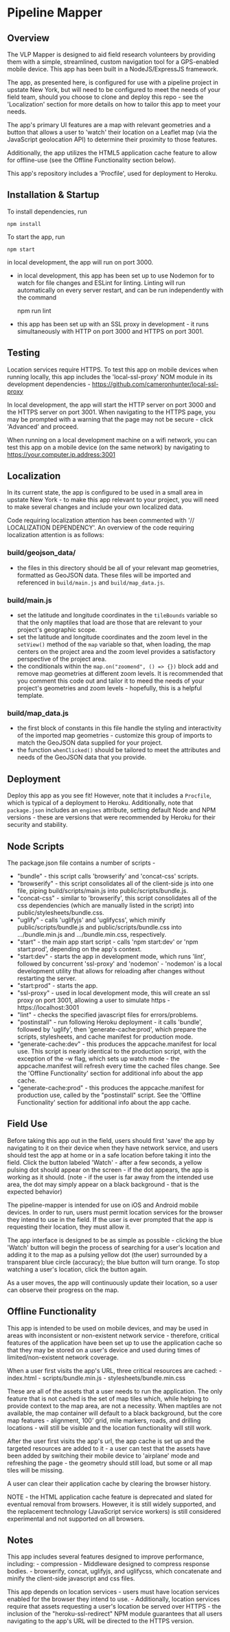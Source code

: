 # Pipeline Mapper

## Overview
The VLP Mapper is designed to aid field research volunteers by providing them with a simple, streamlined, custom navigation tool for a GPS-enabled mobile device. This app has been built in a NodeJS/ExpressJS framework.

The app, as presented here, is configured for use with a pipeline project in upstate New York, but will need to be configured to meet the needs of your field team, should you choose to clone and deploy this repo - see the 'Localization' section for more details on how to tailor this app to meet your needs.

The app's primary UI features are a map with relevant geometries and a button that allows a user to 'watch' their location on a Leaflet map (via the JavaScript geolocation API) to determine their proximity to those features.

Additionally, the app utilizes the HTML5 application cache feature to allow for offline-use (see the Offline Functionality section below).

This app's repository includes a 'Procfile', used for deployment to Heroku.

## Installation & Startup
To install dependencies, run 

    npm install

To start the app, run 

    npm start

in local development, the app will run on port 3000.

- in local development, this app has been set up to use Nodemon for to watch for file changes and ESLint for linting. Linting will run automatically on every server restart, and can be run independently with the command 

    npm run lint

- this app has been set up with an SSL proxy in development - it runs simultaneously with HTTP on port 3000 and HTTPS on port 3001.

## Testing
Location services require HTTPS. To test this app on mobile devices when running locally, this app includes the 'local-ssl-proxy' NOM module in its development dependencies - https://github.com/cameronhunter/local-ssl-proxy

In local development, the app will start the HTTP server on port 3000 and the HTTPS server on port 3001. When navigating to the HTTPS page, you may be prompted with a warning that the page may not be secure - click 'Advanced' and proceed.

When running on a local development machine on a wifi network, you can test this app on a mobile device (on the same network) by navigating to https://your.computer.ip.address:3001

## Localization
In its current state, the app is configured to be used in a small area in upstate New York - to make this app relevant to your project, you will need to make several changes and include your own localized data.

Code requiring localization attention has been commented with '// LOCALIZATION DEPENDENCY'. An overview of the code requiring localization attention is as follows:

### build/geojson_data/
- the files in this directory should be all of your relevant map geometries, formatted as GeoJSON data. These files will be imported and referenced in `build/main.js` and `build/map_data.js`.

### build/main.js
- set the latitude and longitude coordinates in the `tileBounds` variable so that the only maptiles that load are those that are relevant to your project's geographic scope.
- set the latitude and longitude coordinates and the zoom level in the `setView()` method of the `map` variable so that, when loading, the map centers on the project area and the zoom level provides a satisfactory perspective of the project area.
- the conditionals within the `map.on("zoomend", () => {})` block add and remove map geometries at different zoom levels. It is recommended that you comment this code out and tailor it to meed the needs of your project's geometries and zoom levels - hopefully, this is a helpful template.

### build/map_data.js
- the first block of constants in this file handle the styling and interactivity of the imported map geometries - customize this group of imports to match the GeoJSON data supplied for your project.
- the function `whenClicked()` should be tailored to meet the attributes and needs of the GeoJSON data that you provide.

## Deployment
Deploy this app as you see fit! However, note that it includes a `Procfile`, which is typical of a deployment to Heroku. Additionally, note that `package.json` includes an `engines` attribute, setting default Node and NPM versions - these are versions that were recommended by Heroku for their security and stability.

## Node Scripts
The package.json file contains a number of scripts -
- "bundle" - this script calls 'browserify' and 'concat-css' scripts.
- "browserify" - this script consolidates all of the client-side js into one file, piping build/scripts/main.js into public/scripts/bundle.js.
- "concat-css" - similar to 'browserify', this script consolidates all of the css dependencies (which are manually listed in the script) into public/stylesheets/bundle.css.
- "uglify" - calls 'uglifyjs' and 'uglifycss', which minify public/scripts/bundle.js and public/scripts/bundle.css into .../bundle.min.js and .../bundle.min.css, respectively.
- "start" - the main app start script - calls 'npm start:dev' or 'npm start:prod', depending on the app's context.
- "start:dev" - starts the app in development mode, which runs 'lint', followed by concurrent 'ssl-proxy' and 'nodemon' - 'nodemon' is a local development utility that allows for reloading after changes without restarting the server.
- "start:prod" - starts the app.
- "ssl-proxy" - used in local development mode, this will create an ssl proxy on port 3001, allowing a user to simulate https - https://localhost:3001
- "lint" - checks the specified javascript files for errors/problems.
- "postinstall" - run following Heroku deployment - it calls 'bundle', followed by 'uglify', then 'generate-cache:prod', which prepare the scripts, stylesheets, and cache manifest for production mode.
- "generate-cache:dev" - this produces the appcache.manifest for local use. This script is nearly identical to the production script, with the exception of the -w flag, which sets up watch mode - the appcache.manifest will refresh every time the cached files change. See the 'Offline Functionality' section for additional info about the app cache.
- "generate-cache:prod" - this produces the appcache.manifest for production use, called by the "postinstall" script. See the 'Offline Functionality' section for additional info about the app cache.

## Field Use
Before taking this app out in the field, users should first 'save' the app by navigating to it on their device when they have network service, and users should test the app at home or in a safe location before taking it into the field. Click the button labeled 'Watch' - after a few seconds, a yellow pulsing dot should appear on the screen - if the dot appears, the app is working as it should. (note - if the user is far away from the intended use area, the dot may simply appear on a black background - that is the expected behavior)

The pipeline-mapper is intended for use on iOS and Android mobile devices. In order to run, users must permit location services for the browser they intend to use in the field. If the user is ever prompted that the app is requesting their location, they must allow it.

The app interface is designed to be as simple as possible - clicking the blue 'Watch' button will begin the process of searching for a user's location and adding it to the map as a pulsing yellow dot (the user) surrounded by a transparent blue circle (accuracy);
the blue button will turn orange. To stop watching a user's location, click the button again.

As a user moves, the app will continuously update their location, so a user can observe their progress on the map.

## Offline Functionality
This app is intended to be used on mobile devices, and may be used in areas with inconsistent or non-existent network service - therefore, critical features of the application have been set up to use the application cache so that they may be stored on a user's device and used during times of limited/non-existent network coverage.

When a user first visits the app's URL, three critical resources are cached:
	- index.html
	- scripts/bundle.min.js
	- stylesheets/bundle.min.css

These are all of the assets that a user needs to run the application.
The only feature that is not cached is the set of map tiles which, while helping to provide context to the map area, are not a necessity.
When maptiles are not available, the map container will default to a black background, but the core map features - alignment, 100' grid, mile markers, roads, and drilling locations - will still be visible and the location functionality will still work.

After the user first visits the app's url, the app cache is set up and the targeted resources are added to it - a user can test that the assets have been added by switching their mobile device to 'airplane' mode and refreshing the page - the geometry should still load, but some or all map tiles will be missing.

A user can clear their application cache by clearing the browser history.

NOTE - the HTML application cache feature is deprecated and slated for eventual removal from browsers. However, it is still widely supported, and the replacement technology (JavaScript service workers) is still considered experimental and not supported on all browsers.

## Notes
This app includes several features designed to improve performance, including:
	- compression - Middleware designed to compress response bodies.
	- browserify, concat, uglifyjs, and uglifycss, which concatenate and minify the client-side javascript and css files.

This app depends on location services - users must have location services enabled for the browser they intend to use.
	- Additionally, location services require that assets requesting a user's location be served over HTTPS - the inclusion of the "heroku-ssl-redirect" NPM module guarantees that all users navigating to the app's URL will be directed to the HTTPS version.